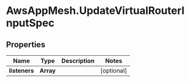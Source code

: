 # AwsAppMesh.UpdateVirtualRouterInputSpec

## Properties

Name | Type | Description | Notes
------------ | ------------- | ------------- | -------------
**listeners** | **Array** |  | [optional] 


